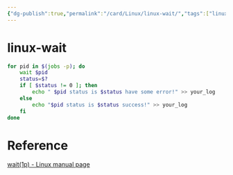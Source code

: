 ```yaml
---
{"dg-publish":true,"permalink":"/card/Linux/linux-wait/","tags":["linux"],"noteIcon":"2","created":"2023-12-11T23:48:10+08:00","updated":"2024-02-02T00:03:28+08:00"}
---
```



# linux-wait

```bash
for pid in $(jobs -p); do
    wait $pid
    status=$?
    if [ $status != 0 ]; then
        echo " $pid status is $status have some error!" >> your_log
    else
        echo "$pid status is $status success!" >> your_log
    fi
done
```

# Reference

[wait(1p) - Linux manual page](https://man7.org/linux/man-pages/man1/wait.1p.html)

